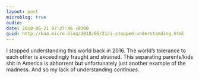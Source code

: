 ```yaml
---
layout: post
microblog: true
audio: 
date: 2018-06-21 07:27:46 +0300
guid: http://kaa.micro.blog/2018/06/21/i-stopped-understanding.html
---
```

I stopped understanding this world back in 2016. The world’s tolerance to each other is exceedingly fraught and strained. This separating parents/kids shit in America is abhorrent but unfortunately just another example of the madness. And so my lack of understanding _continues_.
